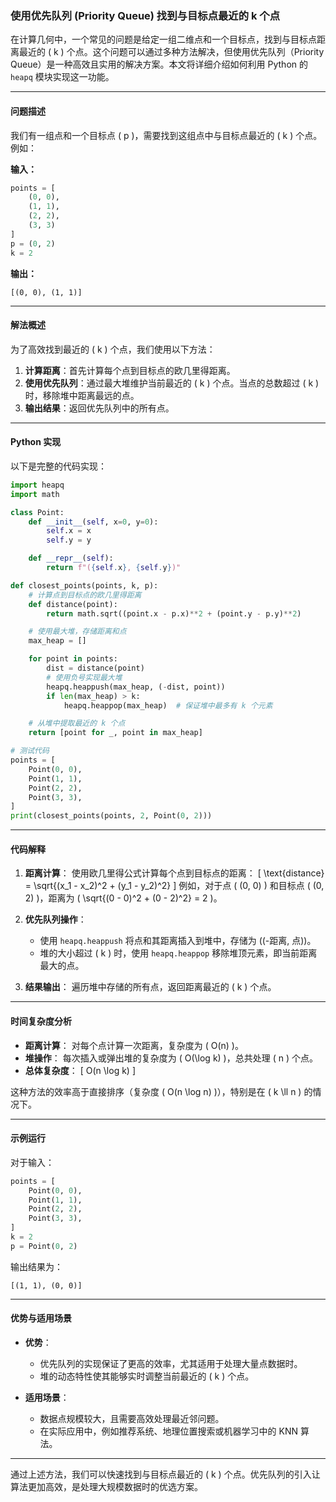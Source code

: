 ### 使用优先队列 (Priority Queue) 找到与目标点最近的 k 个点

在计算几何中，一个常见的问题是给定一组二维点和一个目标点，找到与目标点距离最近的 \( k \) 个点。这个问题可以通过多种方法解决，但使用优先队列（Priority Queue）是一种高效且实用的解决方案。本文将详细介绍如何利用 Python 的 `heapq` 模块实现这一功能。

---

#### 问题描述

我们有一组点和一个目标点 \( p \)，需要找到这组点中与目标点最近的 \( k \) 个点。例如：

**输入：**
```python
points = [
    (0, 0),
    (1, 1),
    (2, 2),
    (3, 3)
]
p = (0, 2)
k = 2
```

**输出：**
```
[(0, 0), (1, 1)]
```

---

#### 解法概述

为了高效找到最近的 \( k \) 个点，我们使用以下方法：
1. **计算距离**：首先计算每个点到目标点的欧几里得距离。
2. **使用优先队列**：通过最大堆维护当前最近的 \( k \) 个点。当点的总数超过 \( k \) 时，移除堆中距离最远的点。
3. **输出结果**：返回优先队列中的所有点。

---

#### Python 实现

以下是完整的代码实现：

```python
import heapq
import math

class Point:
    def __init__(self, x=0, y=0):
        self.x = x
        self.y = y

    def __repr__(self):
        return f"({self.x}, {self.y})"

def closest_points(points, k, p):
    # 计算点到目标点的欧几里得距离
    def distance(point):
        return math.sqrt((point.x - p.x)**2 + (point.y - p.y)**2)

    # 使用最大堆，存储距离和点
    max_heap = []

    for point in points:
        dist = distance(point)
        # 使用负号实现最大堆
        heapq.heappush(max_heap, (-dist, point))
        if len(max_heap) > k:
            heapq.heappop(max_heap)  # 保证堆中最多有 k 个元素

    # 从堆中提取最近的 k 个点
    return [point for _, point in max_heap]

# 测试代码
points = [
    Point(0, 0),
    Point(1, 1),
    Point(2, 2),
    Point(3, 3),
]
print(closest_points(points, 2, Point(0, 2)))
```

---

#### 代码解释

1. **距离计算**：
   使用欧几里得公式计算每个点到目标点的距离：
   \[
   \text{distance} = \sqrt{(x_1 - x_2)^2 + (y_1 - y_2)^2}
   \]
   例如，对于点 \( (0, 0) \) 和目标点 \( (0, 2) \)，距离为 \( \sqrt{(0 - 0)^2 + (0 - 2)^2} = 2 \)。

2. **优先队列操作**：
   - 使用 `heapq.heappush` 将点和其距离插入到堆中，存储为 \((-距离, 点)\)。
   - 堆的大小超过 \( k \) 时，使用 `heapq.heappop` 移除堆顶元素，即当前距离最大的点。

3. **结果输出**：
   遍历堆中存储的所有点，返回距离最近的 \( k \) 个点。

---

#### 时间复杂度分析

- **距离计算**：
  对每个点计算一次距离，复杂度为 \( O(n) \)。
- **堆操作**：
  每次插入或弹出堆的复杂度为 \( O(\log k) \)，总共处理 \( n \) 个点。
- **总体复杂度**：
  \[
  O(n \log k)
  \]

这种方法的效率高于直接排序（复杂度 \( O(n \log n) \)），特别是在 \( k \ll n \) 的情况下。

---

#### 示例运行

对于输入：
```python
points = [
    Point(0, 0),
    Point(1, 1),
    Point(2, 2),
    Point(3, 3),
]
k = 2
p = Point(0, 2)
```

输出结果为：
```
[(1, 1), (0, 0)]
```

---

#### 优势与适用场景

- **优势**：
  - 优先队列的实现保证了更高的效率，尤其适用于处理大量点数据时。
  - 堆的动态特性使其能够实时调整当前最近的 \( k \) 个点。

- **适用场景**：
  - 数据点规模较大，且需要高效处理最近邻问题。
  - 在实际应用中，例如推荐系统、地理位置搜索或机器学习中的 KNN 算法。

---

通过上述方法，我们可以快速找到与目标点最近的 \( k \) 个点。优先队列的引入让算法更加高效，是处理大规模数据时的优选方案。
